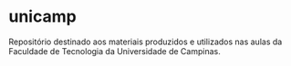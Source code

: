 # unicamp
Repositório destinado aos materiais produzidos e utilizados nas aulas da Faculdade de Tecnologia da Universidade de Campinas.
